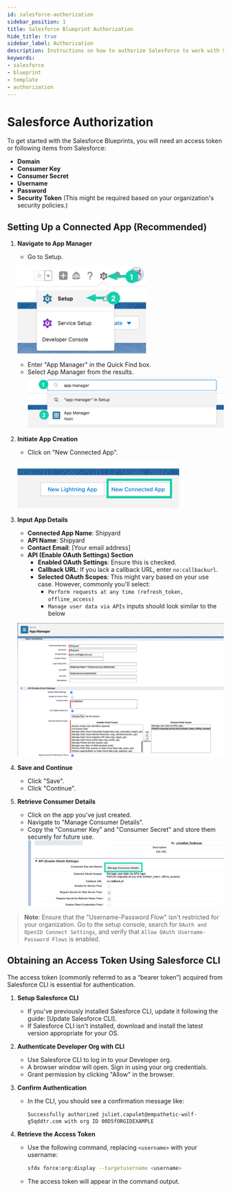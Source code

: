 ```yaml
---
id: salesforce-authorization
sidebar_position: 1
title: Salesforce Blueprint Authorization
hide_title: true
sidebar_label: Authorization
description: Instructions on how to authorize Salesforce to work with Shipyard's low-code Salesforce templates.
keywords:
- salesforce
- blueprint
- template
- authorization
---
```


# Salesforce Authorization
To get started with the Salesforce Blueprints, you will need an access token or following items from Salesforce:

- **Domain**
- **Consumer Key**
- **Consumer Secret**
- **Username**
- **Password**
- **Security Token** (This might be required based on your organization's security policies.)

## Setting Up a Connected App (Recommended)
1. **Navigate to App Manager**
   - Go to Setup.
   
   ![](../../.gitbook/assets/shipyard_2023-09-29-11-08-12.png)
   - Enter "App Manager" in the Quick Find box.
   - Select App Manager from the results.
   ![](../../.gitbook/assets/shipyard_2023-09-29-11-09-28.png)
2. **Initiate App Creation**
   - Click on "New Connected App".
   
   ![](../../.gitbook/assets/shipyard_2023-09-29-11-10-02.png)
3. **Input App Details**
   - **Connected App Name**: Shipyard
   - **API Name**: Shipyard
   - **Contact Email**: [Your email address]
   - **API (Enable OAuth Settings) Section** 
      - **Enabled OAuth Settings**: Ensure this is checked.
      - **Callback URL**: If you lack a callback URL, enter `no:callbackurl`.
      - **Selected OAuth Scopes**: This might vary based on your use case. However, commonly you'll select:
         - `Perform requests at any time (refresh_token, offline_access)`
         - `Manage user data via APIs`
   inputs should look similar to the below
        
   ![](../../.gitbook/assets/shipyard_2023-09-29-11-14-05.png)
4. **Save and Continue**
   - Click "Save".
   - Click "Continue".

5. **Retrieve Consumer Details**
   - Click on the app you've just created.
   - Navigate to "Manage Consumer Details".
   - Copy the "Consumer Key" and "Consumer Secret" and store them securely for future use.
   ![](../../.gitbook/assets/shipyard_2023-09-29-11-15-04.png)
> **Note**: Ensure that the "Username-Password Flow" isn't restricted for your organization. Go to the setup console, search for `OAuth and OpenID Connect Settings`, and verify that `Allow OAuth Username-Password Flows` is enabled.



## Obtaining an Access Token Using Salesforce CLI

The access token (commonly referred to as a “bearer token”) acquired from Salesforce CLI is essential for authentication.

1. **Setup Salesforce CLI**
   - If you've previously installed Salesforce CLI, update it following the guide: [Update Salesforce CLI].
   - If Salesforce CLI isn't installed, download and install the latest version appropriate for your OS.

2. **Authenticate Developer Org with CLI**
   - Use Salesforce CLI to log in to your Developer org.
   - A browser window will open. Sign in using your org credentials.
   - Grant permission by clicking "Allow" in the browser.

3. **Confirm Authentication**
   - In the CLI, you should see a confirmation message like:
     ```
     Successfully authorized juliet.capulet@empathetic-wolf-g5qddtr.com with org ID 00D5fORGIDEXAMPLE
     ```

4. **Retrieve the Access Token**
   - Use the following command, replacing `<username>` with your username:
     ```bash
     sfdx force:org:display --targetusername <username>
     ```
   - The access token will appear in the command output.
   


